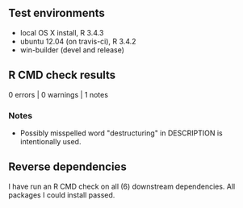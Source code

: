 ## Test environments

* local OS X install, R 3.4.3
* ubuntu 12.04 (on travis-ci), R 3.4.2
* win-builder (devel and release)

## R CMD check results

0 errors | 0 warnings | 1 notes

### Notes

* Possibly misspelled word "destructuring" in DESCRIPTION is intentionally used.

## Reverse dependencies

I have run an R CMD check on all (6) downstream dependencies. All packages I
could install passed.
